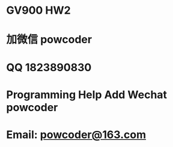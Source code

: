 # GV900 HW2
# 加微信 powcoder

# QQ 1823890830

# Programming Help Add Wechat powcoder

# Email: powcoder@163.com

